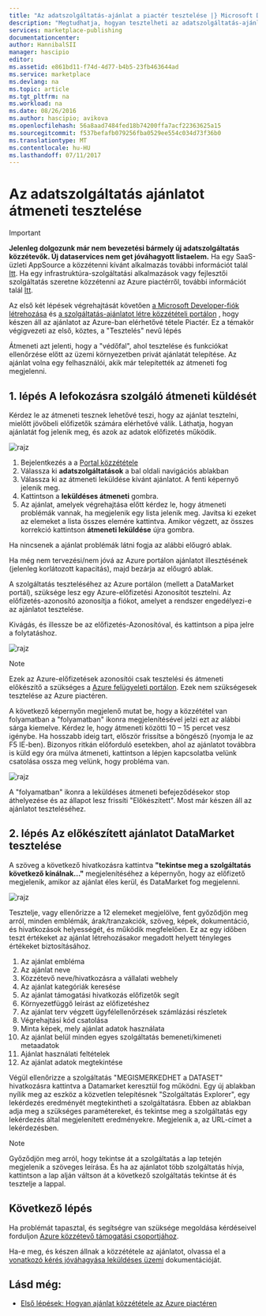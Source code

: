 ```yaml
---
title: "Az adatszolgáltatás-ajánlat a piactér tesztelése |} Microsoft Docs"
description: "Megtudhatja, hogyan tesztelheti az adatszolgáltatás-ajánlat a Azure piactérről."
services: marketplace-publishing
documentationcenter: 
author: HannibalSII
manager: hascipio
editor: 
ms.assetid: e861bd11-f74d-4d77-b4b5-23fb463644ad
ms.service: marketplace
ms.devlang: na
ms.topic: article
ms.tgt_pltfrm: na
ms.workload: na
ms.date: 08/26/2016
ms.author: hascipio; avikova
ms.openlocfilehash: 56a8aad7484fed18b74200ffa7acf22363625a15
ms.sourcegitcommit: f537befafb079256fba0529ee554c034d73f36b0
ms.translationtype: MT
ms.contentlocale: hu-HU
ms.lasthandoff: 07/11/2017
---
```

# <a name="testing-your-data-service-offer-in-staging"></a>Az adatszolgáltatás ajánlatot átmeneti tesztelése
> [!IMPORTANT]
> **Jelenleg dolgozunk már nem bevezetési bármely új adatszolgáltatás közzétevők. Új dataservices nem get jóváhagyott listaelem.** Ha egy SaaS-üzleti AppSource a közzétenni kívánt alkalmazás további információt talál [Itt](https://appsource.microsoft.com/partners). Ha egy infrastruktúra-szolgáltatási alkalmazások vagy fejlesztői szolgáltatás szeretne közzétenni az Azure piactérről, további információt talál [Itt](https://azure.microsoft.com/marketplace/programs/certified/).
> 
> 

Az első két lépések végrehajtását követően [a Microsoft Developer-fiók létrehozása](marketplace-publishing-accounts-creation-registration.md) és [a szolgáltatás-ajánlatot létre közzétételi portálon](marketplace-publishing-data-service-creation.md) , hogy készen áll az ajánlatot az Azure-ban elérhetővé tétele Piactér. Ez a témakör végigvezeti az első, köztes, a "Tesztelés" nevű lépés

Átmeneti azt jelenti, hogy a "védőfal", ahol tesztelése és funkciókat ellenőrzése előtt az üzemi környezetben privát ajánlatát telepítése. Az ajánlat volna egy felhasználói, akik már telepítették az átmeneti fog megjelenni.

## <a name="step-1-pushing-your-offer-to-staging"></a>1. lépés A lefokozásra szolgáló átmeneti küldését
Kérdez le az átmeneti tesznek lehetővé teszi, hogy az ajánlat tesztelni, mielőtt jövőbeli előfizetők számára elérhetővé válik.  Láthatja, hogyan ajánlatát fog jelenik meg, és azok az adatok előfizetés működik.  

  ![rajz](media/marketplace-publishing-data-service-test-in-staging/step-1.1.png)

1. Bejelentkezés a a [Portal közzététele](https://publish.windowsazure.com)
2. Válassza ki **adatszolgáltatások** a bal oldali navigációs ablakban
3. Válassza ki az átmeneti leküldése kívánt ajánlatot. A fenti képernyő jelenik meg.
4. Kattintson a **leküldéses átmeneti** gombra.  
5. Az ajánlat, amelyek végrehajtása előtt kérdez le, hogy átmeneti problémák vannak, ha megjelenik egy lista jelenik meg.  Javítsa ki ezeket az elemeket a lista összes elemére kattintva. Amikor végzett, az összes korrekció kattintson **átmeneti leküldése** újra gombra.

Ha nincsenek a ajánlat problémák látni fogja az alábbi előugró ablak.  

Ha még nem tervezési/nem jóvá az Azure portálon ajánlatot illesztésének (jelenleg korlátozott kapacitás), majd bezárja az előugró ablak.

A szolgáltatás teszteléséhez az Azure portálon (mellett a DataMarket portál), szüksége lesz egy Azure-előfizetési Azonosítót tesztelni.  Az előfizetés-azonosító azonosítja a fiókot, amelyet a rendszer engedélyezi-e az ajánlatot tesztelése.  

Kivágás, és illessze be az előfizetés-Azonosítóval, és kattintson a pipa jelre a folytatáshoz.

  ![rajz](media/marketplace-publishing-data-service-test-in-staging/step-1.2.png)

> [!NOTE]
> Ezek az Azure-előfizetések azonosítói csak tesztelési és átmeneti előkészítő a szükséges a [Azure felügyeleti portálon](https://manage.windowsazure.com). Ezek nem szükségesek tesztelése az Azure piactéren.
> 
> 

A következő képernyőn megjelenő mutat be, hogy a közzététel van folyamatban a "folyamatban" ikonra megjelenítésével jelzi ezt az alábbi sárga kiemelve. Kérdez le, hogy átmeneti közötti 10 – 15 percet vesz igénybe.  Ha hosszabb ideig tart, először frissítse a böngésző (nyomja le az F5 IE-ben).  Bizonyos ritkán előforduló esetekben, ahol az ajánlatot továbbra is küld egy óra múlva átmeneti, kattintson a lépjen kapcsolatba velünk csatolása ossza meg velünk, hogy probléma van.

  ![rajz](media/marketplace-publishing-data-service-test-in-staging/step-1.3.png)

A "folyamatban" ikonra a leküldéses átmeneti befejeződésekor stop áthelyezése és az állapot lesz frissíti "Előkészített".  Most már készen áll az ajánlatot teszteléséhez.  

## <a name="step-2-test-your-staged-offer-in-datamarket"></a>2. lépés Az előkészített ajánlatot DataMarket tesztelése
A szöveg a következő hivatkozásra kattintva **"tekintse meg a szolgáltatás következő kínálnak..."** megjelenítéséhez a képernyőn, hogy az előfizető megjelenik, amikor az ajánlat éles kerül, és DataMarket fog megjelenni.

  ![rajz](media/marketplace-publishing-data-service-test-in-staging/step-2.2.png)

Tesztelje, vagy ellenőrizze a 12 elemeket megjelölve, fent győződjön meg arról, minden emblémák, árak/tranzakciók, szöveg, képek, dokumentáció, és hivatkozások helyességét, és működik megfelelően.  Ez az egy időben teszt értékeket az ajánlat létrehozásakor megadott helyett tényleges értékeket biztosításához.

1. Az ajánlat embléma
2. Az ajánlat neve
3. Közzétevő neve/hivatkozásra a vállalati webhely
4. Az ajánlat kategóriák keresése
5. Az ajánlat támogatási hivatkozás előfizetők segít
6. Környezetfüggő leírást az előfizetéshez
7. Az ajánlat terv végzett ügyfélellenőrzések számlázási részletek
8. Végrehajtási kód csatolása
9. Minta képek, mely ajánlat adatok használata
10. Az ajánlat belül minden egyes szolgáltatás bemeneti/kimeneti metaadatok
11. Ajánlat használati feltételek
12. Az ajánlat adatok megtekintése

Végül ellenőrizze a szolgáltatás "MEGISMERKEDHET a DATASET" hivatkozásra kattintva a Datamarket keresztül fog működni.  Egy új ablakban nyílik meg az eszköz a közvetlen telepítésnek "Szolgáltatás Explorer", egy lekérdezés eredményét megtekintheti a szolgáltatásra.  Ebben az ablakban adja meg a szükséges paramétereket, és tekintse meg a szolgáltatás egy lekérdezés által megjelenített eredményekre.   Megjelenik a, az URL-címet a lekérdezésben.  

> [!NOTE]
> Győződjön meg arról, hogy tekintse át a szolgáltatás a lap tetején megjelenik a szöveges leírása.  És ha az ajánlatot több szolgáltatás hívja, kattintson a lap alján váltson át a következő szolgáltatás tekintse át és tesztelje a lappal.
> 
> 

## <a name="next-step"></a>Következő lépés
Ha problémát tapasztal, és segítségre van szüksége megoldása kérdéseivel forduljon [Azure közzétevő támogatási csoportjához](http://go.microsoft.com/fwlink/?LinkId=272975).

Ha-e meg, és készen állnak a közzététele az ajánlatot, olvassa el a [vonatkozó kérés jóváhagyása leküldéses üzemi](marketplace-publishing-push-to-production.md) dokumentációját.

## <a name="see-also"></a>Lásd még:
* [Első lépések: Hogyan ajánlat közzététele az Azure piactéren](marketplace-publishing-getting-started.md)

